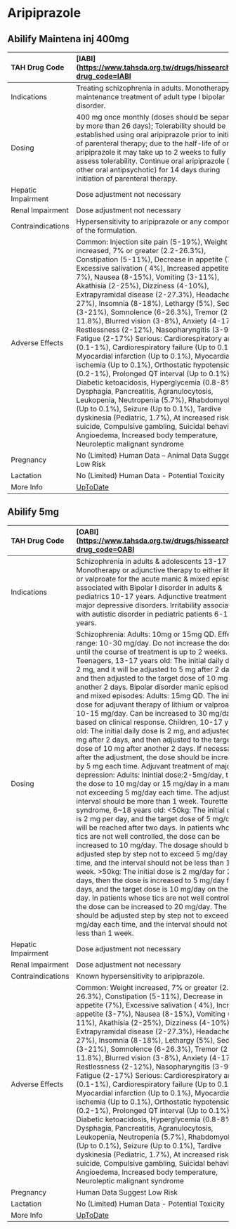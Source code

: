 # Aripiprazole

## Abilify Maintena inj 400mg

| TAH Drug Code      | [IABI](https://www.tahsda.org.tw/drugs/hissearch.php?drug_code=IABI                                                                                                                                                                                                                                                                                                                                                                                                                                                                                                                                                                                                                                                                                                                                                                                                                                                                                                                                                                                                                                                    |
|:-------------------|:-----------------------------------------------------------------------------------------------------------------------------------------------------------------------------------------------------------------------------------------------------------------------------------------------------------------------------------------------------------------------------------------------------------------------------------------------------------------------------------------------------------------------------------------------------------------------------------------------------------------------------------------------------------------------------------------------------------------------------------------------------------------------------------------------------------------------------------------------------------------------------------------------------------------------------------------------------------------------------------------------------------------------------------------------------------------------------------------------------------------------|
| Indications        | Treating schizophrenia in adults. Monotherapy for maintenance treatment of adult type I bipolar disorder.                                                                                                                                                                                                                                                                                                                                                                                                                                                                                                                                                                                                                                                                                                                                                                                                                                                                                                                                                                                                              |
| Dosing             | 400 mg once monthly (doses should be separated by more than 26 days); Tolerability should be established using oral aripiprazole prior to initiation of parenteral therapy; due to the half-life of oral aripiprazole it may take up to 2 weeks to fully assess tolerability. Continue oral aripiprazole (or other oral antipsychotic) for 14 days during initiation of parenteral therapy.                                                                                                                                                                                                                                                                                                                                                                                                                                                                                                                                                                                                                                                                                                                            |
| Hepatic Impairment | Dose adjustment not necessary                                                                                                                                                                                                                                                                                                                                                                                                                                                                                                                                                                                                                                                                                                                                                                                                                                                                                                                                                                                                                                                                                          |
| Renal Impairment   | Dose adjustment not necessary                                                                                                                                                                                                                                                                                                                                                                                                                                                                                                                                                                                                                                                                                                                                                                                                                                                                                                                                                                                                                                                                                          |
| Contraindications  | Hypersensitivity to aripiprazole or any component of the formulation.                                                                                                                                                                                                                                                                                                                                                                                                                                                                                                                                                                                                                                                                                                                                                                                                                                                                                                                                                                                                                                                  |
| Adverse Effects    | Common: Injection site pain (5-19%), Weight increased, 7% or greater (2.2-26.3%), Constipation (5-11%), Decrease in appetite (7%), Excessive salivation ( 4%), Increased appetite (3-7%), Nausea (8-15%), Vomiting (3-11%), Akathisia (2-25%), Dizziness (4-10%), Extrapyramidal disease (2-27.3%), Headache (10-27%), Insomnia (8-18%), Lethargy (5%), Sedated (3-21%), Somnolence (6-26.3%), Tremor (2-11.8%), Blurred vision (3-8%), Anxiety (4-17%), Restlessness (2-12%), Nasopharyngitis (3-9%), Fatigue (2-17%) Serious: Cardiorespiratory arrest (0.1-1%), Cardiorespiratory failure (Up to 0.1%), Myocardial infarction (Up to 0.1%), Myocardial ischemia (Up to 0.1%), Orthostatic hypotension (0.2-1%), Prolonged QT interval (Up to 0.1%), Diabetic ketoacidosis, Hyperglycemia (0.8-8%), Dysphagia, Pancreatitis, Agranulocytosis, Leukopenia, Neutropenia (5.7%), Rhabdomyolysis (Up to 0.1%), Seizure (Up to 0.1%), Tardive dyskinesia (Pediatric, 1.7%), At increased risk for suicide, Compulsive gambling, Suicidal behavior, Angioedema, Increased body temperature, Neuroleptic malignant syndrome |
| Pregnancy          | No (Limited) Human Data – Animal Data Suggest Low Risk                                                                                                                                                                                                                                                                                                                                                                                                                                                                                                                                                                                                                                                                                                                                                                                                                                                                                                                                                                                                                                                                 |
| Lactation          | No (Limited) Human Data - Potential Toxicity                                                                                                                                                                                                                                                                                                                                                                                                                                                                                                                                                                                                                                                                                                                                                                                                                                                                                                                                                                                                                                                                           |
| More Info          | [UpToDate](https://www.uptodate.com/contents/aripiprazole-drug-information)                                                                                                                                                                                                                                                                                                                                                                                                                                                                                                                                                                                                                                                                                                                                                                                                                                                                                                                                                                                                                                            |

## Abilify 5mg

| TAH Drug Code      | [OABI](https://www.tahsda.org.tw/drugs/hissearch.php?drug_code=OABI                                                                                                                                                                                                                                                                                                                                                                                                                                                                                                                                                                                                                                                                                                                                                                                                                                                                                                                                                                                                                                                                                                                                                                                                                                                                                                                                                                                                                                                                                                                                                                                                                                                                                              |
|:-------------------|:-----------------------------------------------------------------------------------------------------------------------------------------------------------------------------------------------------------------------------------------------------------------------------------------------------------------------------------------------------------------------------------------------------------------------------------------------------------------------------------------------------------------------------------------------------------------------------------------------------------------------------------------------------------------------------------------------------------------------------------------------------------------------------------------------------------------------------------------------------------------------------------------------------------------------------------------------------------------------------------------------------------------------------------------------------------------------------------------------------------------------------------------------------------------------------------------------------------------------------------------------------------------------------------------------------------------------------------------------------------------------------------------------------------------------------------------------------------------------------------------------------------------------------------------------------------------------------------------------------------------------------------------------------------------------------------------------------------------------------------------------------------------|
| Indications        | Schizophrenia in adults & adolescents 13-17 years. Monotherapy or adjunctive therapy to either lithium or valproate for the acute manic & mixed episodes associated with Bipolar I disorder in adults & pediatrics 10-17 years. Adjunctive treatment of major depressive disorders. Irritability associated with autistic disorder in pediatric patients 6-17 years.                                                                                                                                                                                                                                                                                                                                                                                                                                                                                                                                                                                                                                                                                                                                                                                                                                                                                                                                                                                                                                                                                                                                                                                                                                                                                                                                                                                             |
| Dosing             | Schizophrenia: Adults: 10mg or 15mg QD. Effective range: 10-30 mg/day. Do not increase the dose until the course of treatment is up to 2 weeks. Teenagers, 13-17 years old: The initial daily dose is 2 mg, and it will be adjusted to 5 mg after 2 days, and then adjusted to the target dose of 10 mg after another 2 days. Bipolar disorder manic episodes and mixed episodes: Adults: 15mg QD. The initial dose for adjuvant therapy of lithium or valproate is 10-15 mg/day. Can be increased to 30 mg/day based on clinical response. Children, 10-17 years old: The initial daily dose is 2 mg, and adjusted to 5 mg after 2 days, and then adjusted to the target dose of 10 mg after another 2 days. If necessary after the adjustment, the dose should be increased by 5 mg each time. Adjuvant treatment of major depression: Adults: Inintial dose:2-5mg/day, titrate the dose to 10 mg/day or 15 mg/day in a manner not exceeding 5 mg/day each time. The adjustment interval should be more than 1 week. Tourette syndrome, 6~18 years old: <50kg: The initial dose is 2 mg per day, and the target dose of 5 mg/day will be reached after two days. In patients whose tics are not well controlled, the dose can be increased to 10 mg/day. The dosage should be adjusted step by step not to exceed 5 mg/day each time, and the interval should not be less than 1 week. >50kg: The initial dose is 2 mg/day for 2 days, then the dose is increased to 5 mg/day for 5 days, and the target dose is 10 mg/day on the 8th day. In patients whose tics are not well controlled, the dose can be increased to 20 mg/day. The dose should be adjusted step by step not to exceed 5 mg/day each time, and the interval should not be less than 1 week. |
| Hepatic Impairment | Dose adjustment not necessary                                                                                                                                                                                                                                                                                                                                                                                                                                                                                                                                                                                                                                                                                                                                                                                                                                                                                                                                                                                                                                                                                                                                                                                                                                                                                                                                                                                                                                                                                                                                                                                                                                                                                                                                    |
| Renal Impairment   | Dose adjustment not necessary                                                                                                                                                                                                                                                                                                                                                                                                                                                                                                                                                                                                                                                                                                                                                                                                                                                                                                                                                                                                                                                                                                                                                                                                                                                                                                                                                                                                                                                                                                                                                                                                                                                                                                                                    |
| Contraindications  | Known hypersensitivity to aripiprazole.                                                                                                                                                                                                                                                                                                                                                                                                                                                                                                                                                                                                                                                                                                                                                                                                                                                                                                                                                                                                                                                                                                                                                                                                                                                                                                                                                                                                                                                                                                                                                                                                                                                                                                                          |
| Adverse Effects    | Common: Weight increased, 7% or greater (2.2-26.3%), Constipation (5-11%), Decrease in appetite (7%), Excessive salivation ( 4%), Increased appetite (3-7%), Nausea (8-15%), Vomiting (3-11%), Akathisia (2-25%), Dizziness (4-10%), Extrapyramidal disease (2-27.3%), Headache (10-27%), Insomnia (8-18%), Lethargy (5%), Sedated (3-21%), Somnolence (6-26.3%), Tremor (2-11.8%), Blurred vision (3-8%), Anxiety (4-17%), Restlessness (2-12%), Nasopharyngitis (3-9%), Fatigue (2-17%) Serious: Cardiorespiratory arrest (0.1-1%), Cardiorespiratory failure (Up to 0.1%), Myocardial infarction (Up to 0.1%), Myocardial ischemia (Up to 0.1%), Orthostatic hypotension (0.2-1%), Prolonged QT interval (Up to 0.1%), Diabetic ketoacidosis, Hyperglycemia (0.8-8%), Dysphagia, Pancreatitis, Agranulocytosis, Leukopenia, Neutropenia (5.7%), Rhabdomyolysis (Up to 0.1%), Seizure (Up to 0.1%), Tardive dyskinesia (Pediatric, 1.7%), At increased risk for suicide, Compulsive gambling, Suicidal behavior, Angioedema, Increased body temperature, Neuroleptic malignant syndrome                                                                                                                                                                                                                                                                                                                                                                                                                                                                                                                                                                                                                                                                        |
| Pregnancy          | Human Data Suggest Low Risk                                                                                                                                                                                                                                                                                                                                                                                                                                                                                                                                                                                                                                                                                                                                                                                                                                                                                                                                                                                                                                                                                                                                                                                                                                                                                                                                                                                                                                                                                                                                                                                                                                                                                                                                      |
| Lactation          | No (Limited) Human Data - Potential Toxicity                                                                                                                                                                                                                                                                                                                                                                                                                                                                                                                                                                                                                                                                                                                                                                                                                                                                                                                                                                                                                                                                                                                                                                                                                                                                                                                                                                                                                                                                                                                                                                                                                                                                                                                     |
| More Info          | [UpToDate](https://www.uptodate.com/contents/aripiprazole-drug-information)                                                                                                                                                                                                                                                                                                                                                                                                                                                                                                                                                                                                                                                                                                                                                                                                                                                                                                                                                                                                                                                                                                                                                                                                                                                                                                                                                                                                                                                                                                                                                                                                                                                                                      |

